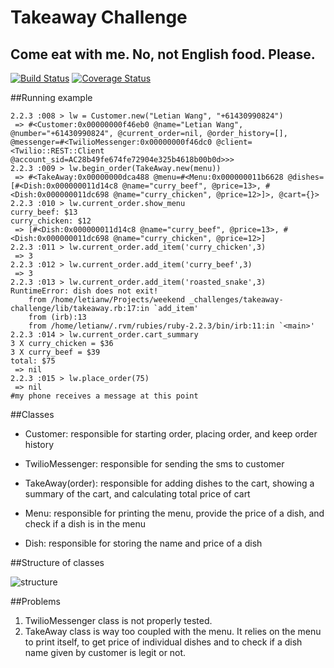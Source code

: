 Takeaway Challenge
==================
Come eat with me. No, not English food. Please.
-----------------
[![Build Status](https://travis-ci.org/letianw91/takeaway-challenge.svg?branch=master)](https://travis-ci.org/letianw91/takeaway-challenge)
[![Coverage Status](https://coveralls.io/repos/github/letianw91/takeaway-challenge/badge.svg?branch=master)](https://coveralls.io/github/letianw91/takeaway-challenge?branch=master)

##Running example
```
2.2.3 :008 > lw = Customer.new("Letian Wang", "+61430990824")
 => #<Customer:0x00000000f46eb0 @name="Letian Wang", @number="+61430990824", @current_order=nil, @order_history=[], @messenger=#<TwilioMessenger:0x00000000f46dc0 @client=<Twilio::REST::Client @account_sid=AC28b49fe674fe72904e325b4618b00b0d>>> 
2.2.3 :009 > lw.begin_order(TakeAway.new(menu))
 => #<TakeAway:0x00000000dca488 @menu=#<Menu:0x000000011b6628 @dishes=[#<Dish:0x000000011d14c8 @name="curry_beef", @price=13>, #<Dish:0x000000011dc698 @name="curry_chicken", @price=12>]>, @cart={}> 
2.2.3 :010 > lw.current_order.show_menu
curry_beef: $13
curry_chicken: $12
 => [#<Dish:0x000000011d14c8 @name="curry_beef", @price=13>, #<Dish:0x000000011dc698 @name="curry_chicken", @price=12>] 
2.2.3 :011 > lw.current_order.add_item('curry_chicken',3)
 => 3 
2.2.3 :012 > lw.current_order.add_item('curry_beef',3)
 => 3 
2.2.3 :013 > lw.current_order.add_item('roasted_snake',3)
RuntimeError: dish does not exit!
    from /home/letianw/Projects/weekend _challenges/takeaway-challenge/lib/takeaway.rb:17:in `add_item'
    from (irb):13
    from /home/letianw/.rvm/rubies/ruby-2.2.3/bin/irb:11:in `<main>'
2.2.3 :014 > lw.current_order.cart_summary
3 X curry_chicken = $36
3 X curry_beef = $39
total: $75
 => nil 
2.2.3 :015 > lw.place_order(75)
 => nil 
#my phone receives a message at this point
```

##Classes
* Customer: responsible for starting order, placing order, and keep order history

* TwilioMessenger: responsible for sending the sms to customer

* TakeAway(order): responsible for adding dishes to the cart, showing a summary of the cart, and calculating total price of cart

* Menu: responsible for printing the menu, provide the price of a dish, and check if a dish is in the menu

* Dish: responsible for storing the name and price of a dish

##Structure of classes

![structure](https://github.com/letianw91/takeaway-challenge/blob/master/structure.png)

##Problems

1. TwilioMessenger class is not properly tested.
2. TakeAway class is way too coupled with the menu. It relies on the menu to print itself, to get price of individual dishes and to check if a dish name given by customer is legit or not. 